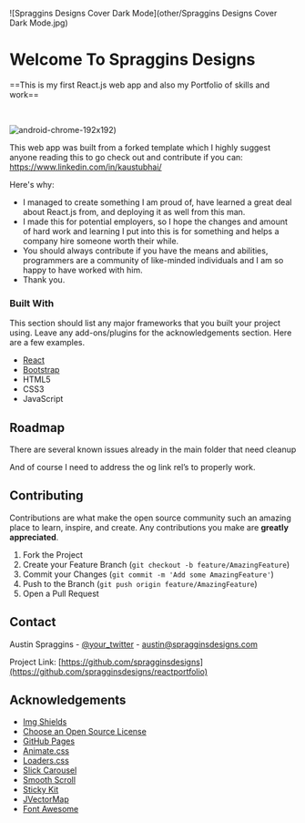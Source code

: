 <!-- PROJECT LOGO -->

![Spraggins Designs Cover Dark Mode](other/Spraggins Designs Cover Dark Mode.jpg)

# Welcome To Spraggins Designs

==This is my first React.js web app and also my Portfolio of skills and work==

<br />

<!-- TABLE OF CONTENTS -->

<img src="reactportfolio\android-chrome-192x192.png" alt="android-chrome-192x192" style="zoom:100%;" />)

This web app was built from a forked template which I highly suggest anyone reading this to go check out and contribute if you can: https://www.linkedin.com/in/kaustubhai/

Here's why:
* I managed to create something I am proud of, have learned a great deal about React.js from, and deploying it as well from this man. 
* I made this for potential employers, so I hope the changes and amount of hard work and learning I put into this is for something and helps a company hire someone worth their while. 
* You should always contribute if you have the means and abilities, programmers are a community of like-minded individuals and I am so happy to have worked with him. 
* Thank you. 



### Built With

This section should list any major frameworks that you built your project using. Leave any add-ons/plugins for the acknowledgements section. Here are a few examples.
* [React](https://reactjs.org)
* [Bootstrap](https://getbootstrap.com)
* HTML5
* CSS3
* JavaScript

<!-- ROADMAP -->
## Roadmap

There are several known issues already in the main folder that need cleanup

And of course I need to address the og link rel’s to properly work. 

<!-- CONTRIBUTING -->
## Contributing

Contributions are what make the open source community such an amazing place to learn, inspire, and create. Any contributions you make are **greatly appreciated**.

1. Fork the Project
2. Create your Feature Branch (`git checkout -b feature/AmazingFeature`)
3. Commit your Changes (`git commit -m 'Add some AmazingFeature'`)
4. Push to the Branch (`git push origin feature/AmazingFeature`)
5. Open a Pull Request


<!-- CONTACT -->
## Contact

Austin Spraggins - [@your_twitter](https://twitter.com/Shadow_Gaming99) - austin@spragginsdesigns.com

Project Link: [https://github.com/spragginsdesigns](https://github.com/spragginsdesigns/reactportfolio)


<!-- ACKNOWLEDGEMENTS -->
## Acknowledgements
* [Img Shields](https://shields.io)
* [Choose an Open Source License](https://choosealicense.com)
* [GitHub Pages](https://pages.github.com)
* [Animate.css](https://daneden.github.io/animate.css)
* [Loaders.css](https://connoratherton.com/loaders)
* [Slick Carousel](https://kenwheeler.github.io/slick)
* [Smooth Scroll](https://github.com/cferdinandi/smooth-scroll)
* [Sticky Kit](http://leafo.net/sticky-kit)
* [JVectorMap](http://jvectormap.com)
* [Font Awesome](https://fontawesome.com)


<!-- MARKDOWN LINKS & IMAGES -->
<!-- https://www.markdownguide.org/basic-syntax/#reference-style-links -->
[contributors-shield]: https://img.shields.io/github/contributors/othneildrew/Best-README-Template.svg?style=for-the-badge
[contributors-url]: https://github.com/othneildrew/Best-README-Template/graphs/contributors
[forks-shield]: https://img.shields.io/github/forks/othneildrew/Best-README-Template.svg?style=for-the-badge
[forks-url]: https://github.com/othneildrew/Best-README-Template/network/members
[stars-shield]: https://img.shields.io/github/stars/othneildrew/Best-README-Template.svg?style=for-the-badge
[stars-url]: https://github.com/othneildrew/Best-README-Template/stargazers
[issues-shield]: https://img.shields.io/github/issues/othneildrew/Best-README-Template.svg?style=for-the-badge
[issues-url]: https://github.com/othneildrew/Best-README-Template/issues
[license-shield]: https://img.shields.io/github/license/othneildrew/Best-README-Template.svg?style=for-the-badge
[license-url]: https://github.com/othneildrew/Best-README-Template/blob/master/LICENSE.txt
[linkedin-shield]: https://img.shields.io/badge/-LinkedIn-black.svg?style=for-the-badge&logo=linkedin&colorB=555
[linkedin-url]: https://linkedin.com/in/othneildrew
[product-screenshot]: images/screenshot.png
